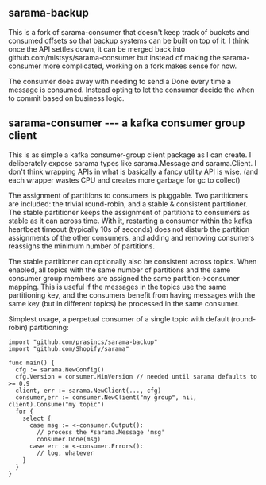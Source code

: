 ## sarama-backup

This is a fork of sarama-consumer that doesn't keep track of buckets and consumed offsets so that backup systems can be built on top of it.
I think once the API settles down, it can be merged back into github.com/mistsys/sarama-consumer but instead of making the sarama-consumer
more complicated, working on a fork makes sense for now.

The consumer does away with needing to send a Done every time a message is consumed. Instead opting to let the consumer decide the when to
commit based on business logic.

## sarama-consumer --- a kafka consumer group client

This is as simple a kafka consumer-group client package as I can
create. I deliberately expose sarama types like sarama.Message
and sarama.Client. I don't think wrapping APIs in what is basically
a fancy utility API is wise. (and each wrapper wastes CPU and
creates more garbage for gc to collect)

The assignment of partitions to consumers is pluggable. Two partitioners
are included: the trivial round-robin, and a stable & consistent partitioner.
The stable partitioner keeps the assignment of partitions to consumers
as stable as it can across time. With it, restarting a consumer within the
kafka heartbeat timeout (typically 10s of seconds) does not disturb the partition
assignments of the other consumers, and adding and removing consumers
reassigns the minimum number of partitions.

The stable partitioner can optionally also be consistent across topics.
When enabled, all topics with the same number of partitions and the same
consumer group members are assigned the same partition->consumer mapping.
This is useful if the messages in the topics use the same partitioning
key, and the consumers benefit from having messages with the same key
(but in different topics) be processed in the same consumer.


Simplest usage, a perpetual consumer of a single topic with default
(round-robin) partitioning:

    import "github.com/prasincs/sarama-backup"
    import "github.com/Shopify/sarama"

    func main() {
      cfg := sarama.NewConfig()
      cfg.Version = consumer.MinVersion // needed until sarama defaults to >= 0.9
      client, err := sarama.NewClient(..., cfg)
      consumer,err := consumer.NewClient("my group", nil, client).Consume("my topic")
      for {
        select {
          case msg := <-consumer.Output():
            // process the *sarama.Message 'msg'
            consumer.Done(msg)
          case err := <-consumer.Errors():
            // log, whatever
        }
      }
    }
